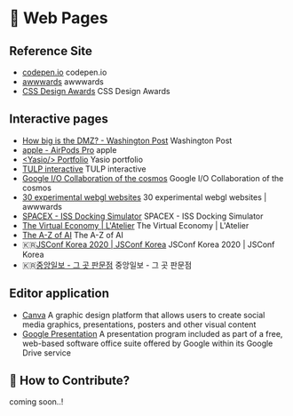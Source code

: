 # 🌈 Web Pages

## Reference Site

- [codepen.io](https://codepen.io/) codepen.io
- [awwwards](https://www.awwwards.com/) awwwards
- [CSS Design Awards](https://www.cssdesignawards.com/) CSS Design Awards

## Interactive pages

- [How big is the DMZ? - Washington Post](https://www.washingtonpost.com/graphics/2017/world/mapping-the-dmz/?noredirect=on) Washington Post
- [apple - AirPods Pro](https://www.apple.com/kr/airpods-pro/) apple
- [&lt;Yasio/&gt; Portfolio](https://yasio.pl/) Yasio portfolio
- [TULP interactive](http://tulpinteractive.com/) TULP interactive
- [Google I/O Collaboration of the cosmos](https://events.google.com/io/mission/) Google I/O Collaboration of the cosmos
- [30 experimental webgl websites](https://www.awwwards.com/30-experimental-webgl-websites.html) 30 experimental webgl websites | awwwards
- [SPACEX - ISS Docking Simulator](https://iss-sim.spacex.com/) SPACEX - ISS Docking Simulator
- [The Virtual Economy | L'Atelier](https://atelier.net/virtual-economy/) The Virtual Economy | L'Atelier
- [The A-Z of AI](https://atozofai.withgoogle.com/intl/en-US/) The A-Z of AI
- 🇰🇷[JSConf Korea 2020 | JSConf Korea](https://jsconfkorea.com/ko) JSConf Korea 2020 | JSConf Korea
- 🇰🇷[중앙일보 - 그 곳 판문점](https://news.joins.com/digitalspecial/290) 중앙일보 - 그 곳 판문점

## Editor application

- [Canva](https://www.canva.com/) A graphic design platform that allows users to create social media graphics, presentations, posters and other visual content
- [Google Presentation](https://www.google.com/intl/ko_kr/slides/about/) A presentation program included as part of a free, web-based software office suite offered by Google within its Google Drive service

## 👀 How to Contribute?

coming soon..!
